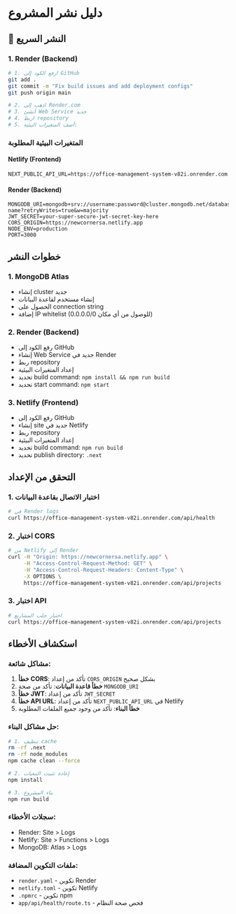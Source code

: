 # دليل نشر المشروع

## 🚀 النشر السريع

### 1. Render (Backend)
```bash
# 1. ارفع الكود إلى GitHub
git add .
git commit -m "Fix build issues and add deployment configs"
git push origin main

# 2. اذهب إلى Render.com
# 3. أنشئ Web Service جديد
# 4. اربط repository
# 5. أضف المتغيرات البيئية:
```

### المتغيرات البيئية المطلوبة

#### Netlify (Frontend)
```env
NEXT_PUBLIC_API_URL=https://office-management-system-v82i.onrender.com
```

#### Render (Backend)
```env
MONGODB_URI=mongodb+srv://username:password@cluster.mongodb.net/database-name?retryWrites=true&w=majority
JWT_SECRET=your-super-secure-jwt-secret-key-here
CORS_ORIGIN=https://newcornersa.netlify.app
NODE_ENV=production
PORT=3000
```

## خطوات النشر

### 1. MongoDB Atlas
- إنشاء cluster جديد
- إنشاء مستخدم لقاعدة البيانات
- الحصول على connection string
- إضافة IP whitelist (0.0.0.0/0 للوصول من أي مكان)

### 2. Render (Backend)
- رفع الكود إلى GitHub
- إنشاء Web Service جديد في Render
- ربط repository
- إعداد المتغيرات البيئية
- تحديد build command: `npm install && npm run build`
- تحديد start command: `npm start`

### 3. Netlify (Frontend)
- رفع الكود إلى GitHub
- إنشاء site جديد في Netlify
- ربط repository
- إعداد المتغيرات البيئية
- تحديد build command: `npm run build`
- تحديد publish directory: `.next`

## التحقق من الإعداد

### 1. اختبار الاتصال بقاعدة البيانات
```bash
# في Render logs
curl https://office-management-system-v82i.onrender.com/api/health
```

### 2. اختبار CORS
```bash
# من Netlify إلى Render
curl -H "Origin: https://newcornersa.netlify.app" \
     -H "Access-Control-Request-Method: GET" \
     -H "Access-Control-Request-Headers: Content-Type" \
     -X OPTIONS \
     https://office-management-system-v82i.onrender.com/api/projects
```

### 3. اختبار API
```bash
# اختبار جلب المشاريع
curl https://office-management-system-v82i.onrender.com/api/projects
```

## استكشاف الأخطاء

### مشاكل شائعة:
1. **خطأ CORS**: تأكد من إعداد `CORS_ORIGIN` بشكل صحيح
2. **خطأ قاعدة البيانات**: تأكد من صحة `MONGODB_URI`
3. **خطأ JWT**: تأكد من إعداد `JWT_SECRET`
4. **خطأ API URL**: تأكد من إعداد `NEXT_PUBLIC_API_URL` في Netlify
5. **خطأ البناء**: تأكد من وجود جميع الملفات المطلوبة

### حل مشاكل البناء:
```bash
# 1. تنظيف cache
rm -rf .next
rm -rf node_modules
npm cache clean --force

# 2. إعادة تثبيت التبعيات
npm install

# 3. بناء المشروع
npm run build
```

### سجلات الأخطاء:
- Render: Site > Logs
- Netlify: Site > Functions > Logs
- MongoDB: Atlas > Logs

### ملفات التكوين المضافة:
- `render.yaml` - تكوين Render
- `netlify.toml` - تكوين Netlify
- `.npmrc` - تكوين npm
- `app/api/health/route.ts` - فحص صحة النظام 
